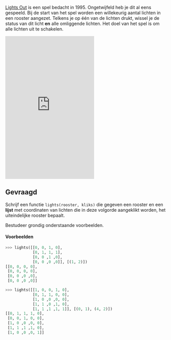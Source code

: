 <a href="https://en.wikipedia.org/wiki/Lights_Out_(game)" target="_blank">Lights Out</a> is een spel bedacht in 1995.
Ongetwijfeld heb je dit al eens gespeeld. Bij de start van het spel worden een willekeurig aantal lichten in een rooster aangezet.
Telkens je op één van de lichten drukt, wissel je de status van dit licht **en** alle omliggende lichten. Het doel van het spel is om alle lichten uit te schakelen.

<iframe width="279" height="449" src="https://dieterpi.github.io/lights-out" frameborder="0" ></iframe>

## Gevraagd
Schrijf een functie `lights(rooster, kliks)` die gegeven een rooster en een **lijst** met coordinaten van lichten die in deze volgorde aangeklikt worden, het uiteindelijke rooster bepaalt.

Bestudeer grondig onderstaande voorbeelden.

#### Voorbeelden

```python
>>> lights([[0, 0, 1, 0], 
            [0, 1, 1, 1],
            [0, 0 ,1 ,0],
            [0, 0 ,0 ,0]], [(1, 2)])
[[0, 0, 0, 0], 
 [0, 0, 0, 0],
 [0, 0 ,0 ,0],
 [0, 0 ,0 ,0]]
```


```python
>>> lights([[1, 0, 0, 1, 0], 
            [0, 1, 1, 0, 0],
            [1, 0 ,0 ,0, 0],
            [1, 1 ,0 ,1, 0],
            [1, 1 ,1 ,1, 1]], [(0, 1), (4, 2)])
[[0, 1, 1, 1, 0], 
 [0, 0, 1, 0, 0],
 [1, 0 ,0 ,0, 0],
 [1, 1 ,1 ,1, 0],
 [1, 0 ,0 ,0, 1]]
```
